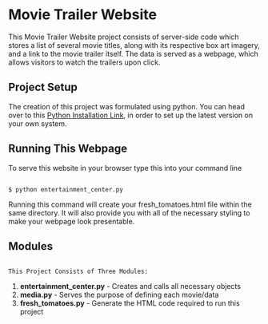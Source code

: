 # Movie Trailer Website

This Movie Trailer Website project consists of server-side code which stores a list of several movie titles, along with its respective box art imagery, and a link to the movie trailer itself. The data is served as a webpage, which allows visitors to watch the trailers upon click.

## Project Setup

The creation of this project was formulated using python. You can head over to this [Python Installation Link](https://docs.python.org/2/using/), in order to set up the latest version on your own system. 

## Running This Webpage

To serve this website in your browser type this into your command line

  
  ``` 
  
  $ python entertainment_center.py
  
  ```
 Running this command will create your fresh_tomatoes.html file within the same directory. It will also provide you with all of the necessary styling to make your webpage look presentable. 
 
 ## Modules 
 
  ```
  
 This Project Consists of Three Modules: 
 
  ```
 
  1) __entertainment_center.py__ - Creates and calls all necessary objects 
  2) __media.py__ - Serves the purpose of defining each movie/data
  3) __fresh_tomatoes.py__ - Generate the HTML code required to run this project
  
 
  
